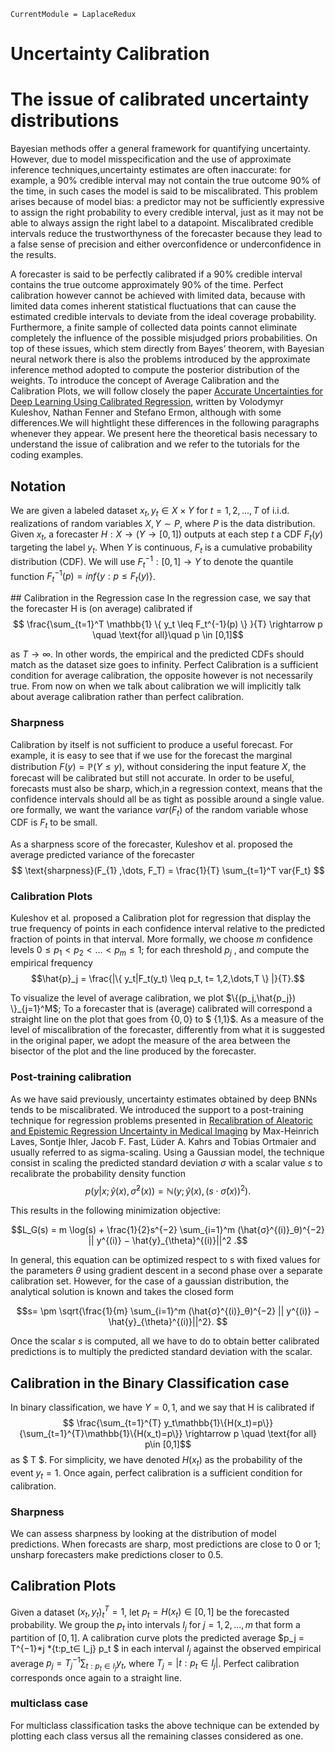 

``` @meta
CurrentModule = LaplaceRedux
```

# Uncertainty Calibration

# The issue of calibrated uncertainty distributions

Bayesian methods offer a general framework for quantifying uncertainty. However, due to model misspecification and the use of approximate inference techniques,uncertainty estimates are often inaccurate: for example, a 90% credible interval may not contain the true outcome 90% of the time, in such cases the model is said to be miscalibrated. This problem arises because of model bias: a predictor may not be sufficiently expressive to assign the right probability to every credible interval, just as it may not be able to always assign the right label to a datapoint. Miscalibrated credible intervals reduce the trustworthyness of the forecaster because they lead to a false sense of precision and either overconfidence or underconfidence in the results.

A forecaster is said to be perfectly calibrated if a 90% credible interval contains the true outcome approximately 90% of the time. Perfect calibration however cannot be achieved with limited data, because with limited data comes inherent statistical fluctuations that can cause the estimated credible intervals to deviate from the ideal coverage probability. Furthermore, a finite sample of collected data points cannot eliminate completely the influence of the possible misjudged priors probabilities. On top of these issues, which stem directly from Bayes’ theorem, with Bayesian neural network there is also the problems introduced by the approximate inference method adopted to compute the posterior distribution of the weights. To introduce the concept of Average Calibration and the Calibration Plots, we will follow closely the paper [Accurate Uncertainties for Deep Learning Using Calibrated Regression](https://arxiv.org/abs/1807.00263), written by Volodymyr Kuleshov, Nathan Fenner and Stefano Ermon, although with some differences.We will hightlight these differences in the following paragraphs whenever they appear. We present here the theoretical basis necessary to understand the issue of calibration and we refer to the tutorials for the coding examples.

## Notation

We are given a labeled dataset $x_t, y_t \in X \times Y$ for $t = 1, 2, ..., T$ of i.i.d. realizations of random variables $X, Y \sim P$, where $P$ is the data distribution.
Given $x_t$, a forecaster $H : X \rightarrow (Y \rightarrow [0, 1])$ outputs at each step $t$ a CDF $F_t(y)$ targeting the label $y_t$. When $Y$ is continuous, $F_t$ is a cumulative probability distribution (CDF). We will use $F^{−1}_t: [0, 1] → Y$ to denote the quantile function $F^{−1}_t (p) = inf\{y : p ≤ F_t(y)\}$.

\## Calibration in the Regression case
In the regression case, we say that the forecaster H is (on average) calibrated if
$$ \frac{\sum_{t=1}^T \mathbb{1} \{ y_t \leq F_t^{-1}(p)  \} }{T} \rightarrow p \quad \text{for all}\quad  p \in [0,1]$$

as $T \rightarrow \infty$. In other words, the empirical and the predicted CDFs should match as the dataset size goes to infinity.
Perfect Calibration is a sufficient condition for average calibration, the opposite however is not necessarily true.
From now on when we talk about calibration we will implicitly talk about average calibration rather than perfect calibration.

### Sharpness

Calibration by itself is not sufficient to produce a useful forecast. For example, it is easy to see that if we use for the forecast the marginal distribution $F(y) = \mathbb{P}(Y ≤ y)$, without considering the input feature $X$, the forecast will be calibrated but still not accurate. In order to be useful, forecasts must also be sharp, which,in a regression context, means that the confidence intervals should all be as tight as possible around a single value. ore formally, we want the variance $var(F_t)$ of the random variable whose CDF is $F_t$ to be small.

As a sharpness score of the forecaster, Kuleshov et al. proposed the average predicted variance of the forecaster
$$ \text{sharpness}(F_{1} ,\dots, F_T) = \frac{1}{T} \sum_{t=1}^T var{F_t} $$

### Calibration Plots

Kuleshov et al. proposed a Calibration plot for regression that display the true frequency of points in each confidence interval relative to the predicted fraction of points in that interval.
More formally, we choose $m$ confidence levels $0 ≤ p_1 < p_2 < . . . < p_m ≤ 1$; for each threshold $p_j$ , and compute the empirical frequency
$$\hat{p}_j = \frac{|\{ y_t|F_t(y_t) \leq p_t, t= 1,2,\dots,T    \} |}{T}.$$

To visualize the level of average calibration, we plot $\{(p_j,\hat{p_j}) \}_{j=1}^M$; To a forecaster that is (average) calibrated will correspond a straight line on the plot that goes from $\{0,0\}$ to \$ {1,1}\$.
As a measure of the level of miscalibration of the forecaster, differently from what it is suggested in the original paper, we adopt the measure of the area between the bisector of the plot and the line produced by the forecaster.

### Post-training calibration

As we have said previously, uncertainty estimates obtained by deep BNNs tends to be miscalibrated. We introduced the support to a post-training technique for regression problems presented in [Recalibration of Aleatoric and Epistemic Regression Uncertainty in Medical Imaging](https://arxiv.org/abs/2104.12376)
by Max-Heinrich Laves, Sontje Ihler, Jacob F. Fast, Lüder A. Kahrs and Tobias Ortmaier and usually referred to as sigma-scaling. Using a Gaussian model, the technique consist in scaling the predicted standard deviation $\sigma$ with a scalar value $s$ to recalibrate the probability density function
$$p(y|x; \hat{y}(x), \hat{σ}^2(x)) = \mathbb{N}( y; \hat{y}(x),(s  \cdot  \hat{σ}(x))^2 ) .$$

This results in the following minimization objective:

$$L_G(s) = m \log(s) + \frac{1}{2}s^{−2} \sum_{i=1}^m (\hat{σ}^{(i)}_θ)^{−2} || y^{(i)} − \hat{y}_{\theta}^{(i)}||^2 .$$

In general, this equation can be optimized respect to s with fixed values for the parameters $\theta$ using gradient descent in a second phase over a separate calibration set. However, for the case of a gaussian distribution, the analytical solution is known and takes the closed form

$$s= \pm \sqrt{\frac{1}{m} \sum_{i=1}^m (\hat{σ}^{(i)}_θ)^{−2} || y^{(i)} − \hat{y}_{\theta}^{(i)}||^2}. $$

Once the scalar $s$ is computed, all we have to do to obtain better calibrated predictions is to multiply the predicted standard deviation with the scalar.

## Calibration in the Binary Classification case

In binary classification, we have $Y = {0, 1}$, and we say that H is calibrated if
$$ \frac{\sum_{t=1}^{T} y_t\mathbb{1}\{H(x_t)=p\}}{\sum_{t=1}^{T}\mathbb{1}\{H(x_t)=p\}} \rightarrow p \quad \text{for all} p\in [0,1]$$
as \$ T \$. For simplicity, we have denoted $H(x_t)$ as the probability of the event $y_t=1$. Once again, perfect calibration is a sufficient condition for calibration.

### Sharpness

We can assess sharpness by looking at the distribution of model predictions. When forecasts are sharp, most
predictions are close to $0$ or $1$; unsharp forecasters make predictions closer to $0.5$.

## Calibration Plots

Given a dataset ${(x_t, y_t)}^T_t=1$, let $p_t = H(x_t) ∈ [0, 1]$ be the forecasted probability. We group the $p_t$ into intervals $I_j$ for
$j = 1, 2, ..., m$ that form a partition of $[0, 1]$.
A calibration curve plots the predicted average \$p_j = T^{−1}*j *{t:p_t∈ I_j} p_t \$ in each interval $I_j$ against the observed empirical average
$p_j = T^{−1}_j \sum_{t:p_t ∈ I_j}y_t$, where $T_j = |{t : p_t ∈ I_j}|$. Perfect calibration corresponds once again to a straight line.

### multiclass case

For multiclass classification tasks the above technique can be extended by plotting each class versus all the remaining classes considered as one.
